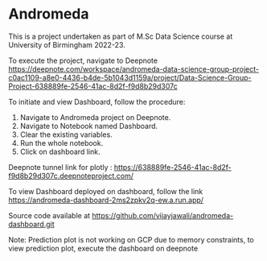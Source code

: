 # Andromeda

This is a project undertaken as part of M.Sc Data Science course at University of Birmingham 2022-23.

To execute the project, navigate to Deepnote https://deepnote.com/workspace/andromeda-data-science-group-project-c0ac1109-a8e0-4436-b4de-5b1043d1159a/project/Data-Science-Group-Project-638889fe-2546-41ac-8d2f-f9d8b29d307c

To initiate and view Dashboard, follow the procedure: 
1. Navigate to Andromeda project on Deepnote.
2. Navigate to Notebook named Dashboard.
3. Clear the existing variables.
4. Run the whole notebook.
5. Click on dashboard link.

Deepnote tunnel link for plotly : https://638889fe-2546-41ac-8d2f-f9d8b29d307c.deepnoteproject.com/

To view Dashboard deployed on dashboard, follow the link  https://andromeda-dashboard-2ms2zpkv2q-ew.a.run.app/

Source code available at https://github.com/vijayjawali/andromeda-dashboard.git

Note: Prediction plot is not working on GCP due to memory constraints, to view prediction plot, execute the dashboard on deepnote
